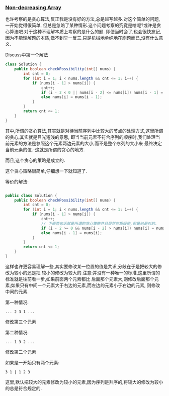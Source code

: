 ### [Non-decreasing Array](https://leetcode.com/problems/non-decreasing-array/description/)

也许考察的是贪心算法,反正我是没有好的方法,总是越写越多.对这个简单的问题,一开始觉得很简单,
但总是忽略了某种情形.这个问题考察的究竟是啥呢?或许是贪心算法吧.对于这种不理解本质上考察的是什么的题.
即便当时会了,也会很快忘记,因为不能理解题的本质,做不到举一反三.只是机械地单纯地在刷题而已,没有什么意义.

Discuss中第一个解法

```Java
class Solution {
    public boolean checkPossibility(int[] nums) {
        int cnt = 0;
        for (int i = 1; i < nums.length && cnt <= 1; i++) {
            if (nums[i - 1] > nums[i]) {
                cnt++;
                if (i - 2 < 0 || nums[i - 2] <= nums[i]) nums[i - 1] = nums[i];
                else nums[i] = nums[i - 1];
            }
        }
        return cnt <= 1;
    }
}
```

其中,所谓的贪心算法,其实就是对待当前序列中比较大的节点的处理方式,这里所谓的贪心,其实就是目光短浅的意思,
即当当前元素不符合序列的顺序时,我们处理当前元素的方法是参照这个元素两边元素的大小,而不是整个序列的大小来
最终决定当前元素的值.-这就是所谓的贪心的地方.

而且,这个贪心的策略是成立的.

这个贪心策略很简单,仔细想一下就知道了.

等价的解法:

```Java

public class Solution {
    public boolean checkPossibility(int[] nums) {
        int cnt = 0;
        for (int i = 1; i < nums.length && cnt <= 1; i++) {
            if (nums[i - 1] > nums[i]) {
                cnt++;
                // 下面两句话就是所谓的贪心策略并且虽然你质疑他,但是他是对的.
                if (i - 2 >= 0 && nums[i - 2] > nums[i]) nums[i] = nums[i - 1];
                else nums[i - 1] = nums[i];
            }
        }
        return cnt <= 1;
    }
}
```

这样也许更容易理解一些,其实要修改某一位置的值是共识,分歧在于是把较大的修改为较小的还是把
较小的修改为较大的.注意:并没有一种唯一的标准,这里所谓的标准就是往前看一步,如果前面两个元素都比
后面那个元素大,则修改后面那个元素;如果只有中间一个元素大于右边的元素,而左边的元素小于右边的元素,
则修改中间的元素.

第一种情况:

```
... 2 3 1 ...
```

修改第三个元素

第二种情况:

```
... 1 3 2 ...
```

修改第二个元素

如果是一开始只有两个元素:

```
3 1 | 1 2 3
```

这里,默认把较大的元素修改为较小的元素,因为序列是升序的,将较大的修改为较小的总是符合规定的.